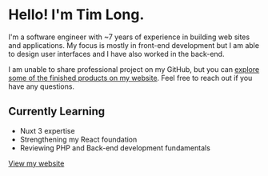 # Hello! I'm Tim Long. 

I'm a software engineer with ~7 years of experience in building web sites and applications. My focus is mostly in front-end development but I am able to design user interfaces and I have also worked in the back-end. 

I am unable to share professional project on my GitHub, but you can [explore some of the finished products on my website](https://timuism.net). Feel free to reach out if you have any questions.


## Currently Learning
- Nuxt 3 expertise
- Strengthening my React foundation
- Reviewing PHP and Back-end development fundamentals

[View my website](https://timuism.net)





